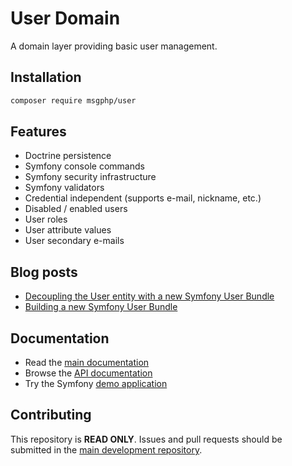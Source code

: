# User Domain

A domain layer providing basic user management.

## Installation

```bash
composer require msgphp/user
```

## Features

- Doctrine persistence
- Symfony console commands
- Symfony security infrastructure
- Symfony validators
- Credential independent (supports e-mail, nickname, etc.)
- Disabled / enabled users
- User roles
- User attribute values
- User secondary e-mails

## Blog posts

- [Decoupling the User entity with a new Symfony User Bundle](https://medium.com/@ro0NL/decoupling-the-user-entity-with-a-new-symfony-user-bundle-7d2d5d85bdf9)
- [Building a new Symfony User Bundle](https://medium.com/@ro0NL/building-a-new-symfony-user-bundle-b4fe5a9d9d80)

## Documentation

- Read the [main documentation](https://msgphp.github.io/docs/)
- Browse the [API documentation](https://msgphp.github.io/api/MsgPhp/User.html)
- Try the Symfony [demo application](https://github.com/msgphp/symfony-demo-app)

## Contributing

This repository is **READ ONLY**. Issues and pull requests should be submitted in the [main development repository](https://github.com/msgphp/msgphp).
